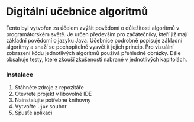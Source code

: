 # Digitální učebnice algoritmů
Tento byl vytvořen za účelem zvýšit povědomí o důležitosti algoritmů v programátorském světě. Je určen především pro začátečníky, kteří již mají základní povědomí o jazyku Java. Učebnice podrobně popisuje základní algoritmy a snaží se pochopitelně vysvětlit jejich princip. Pro vizuální zobrazení kódu jednotlivých algoritmů používá přehledné obrázky. Dále obsahuje testy, které zkouší zkušenosti nabrané v jednotlivých kapitolách.

### Instalace
1. Stáhněte zdroje z repozitáře
2. Otevřete projekt v libovolné IDE
3. Nainstalujte potřebné knihovny
4. Vytvořte ```.jar``` soubor
5. Spusťe aplikaci 
